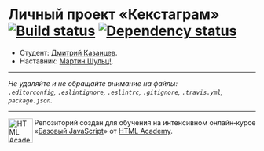 # Личный проект «Кекстаграм» [![Build status][travis-image]][travis-url] [![Dependency status][dependency-image]][dependency-url]

* Студент: [Дмитрий Казанцев](https://up.htmlacademy.ru/javascript/4/user/24186).
* Наставник: [Мартин Шульц!](https://htmlacademy.ru/profile/id201567).

---

_Не удаляйте и не обращайте внимание на файлы:_<br>
_`.editorconfig`, `.eslintignore`, `.eslintrc`, `.gitignore`, `.travis.yml`, `package.json`._

---

<a href="https://htmlacademy.ru/intensive/javascript"><img align="left" width="50" height="50" title="HTML Academy" src="https://up.htmlacademy.ru/static/img/intensive/javascript/logo-for-github.svg"></a>

Репозиторий создан для обучения на интенсивном онлайн‑курсе «[Базовый JavaScript](https://htmlacademy.ru/intensive/javascript)» от [HTML Academy](https://htmlacademy.ru).

[travis-image]: https://travis-ci.org/htmlacademy-javascript/24186-kekstagram.svg?branch=master
[travis-url]: https://travis-ci.org/htmlacademy-javascript/24186-kekstagram
[dependency-image]: https://david-dm.org/htmlacademy-javascript/24186-kekstagram.svg?style=flat-square
[dependency-url]: https://david-dm.org/htmlacademy-javascript/24186-kekstagram
